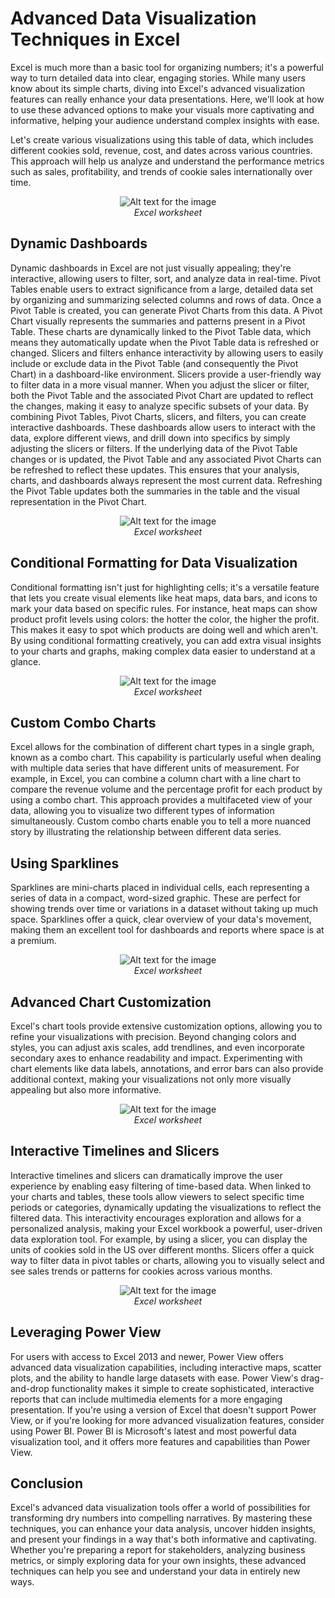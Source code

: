 # Advanced Data Visualization Techniques in Excel
Excel is much more than a basic tool for organizing numbers; it's a powerful way to turn detailed data into clear, engaging stories. While many users know about its simple charts, diving into Excel's advanced visualization features can really enhance your data presentations. Here, we'll look at how to use these advanced options to make your visuals more captivating and informative, helping your audience understand complex insights with ease.

Let's create various visualizations using this table of data, which includes different cookies sold, revenue, cost, and dates across various countries. This approach will help us analyze and understand the performance metrics such as sales, profitability, and trends of cookie sales internationally over time.
<p align="center">
  <img src=" " alt="Alt text for the image">
  <br>
  <em>Excel worksheet</em>
</p>

## Dynamic Dashboards
Dynamic dashboards in Excel are not just visually appealing; they're interactive, allowing users to filter, sort, and analyze data in real-time. Pivot Tables enable users to extract significance from a large, detailed data set by organizing and summarizing selected columns and rows of data. Once a Pivot Table is created, you can generate Pivot Charts from this data. A Pivot Chart visually represents the summaries and patterns present in a Pivot Table. These charts are dynamically linked to the Pivot Table data, which means they automatically update when the Pivot Table data is refreshed or changed. Slicers and filters enhance interactivity by allowing users to easily include or exclude data in the Pivot Table (and consequently the Pivot Chart) in a dashboard-like environment. Slicers provide a user-friendly way to filter data in a more visual manner. When you adjust the slicer or filter, both the Pivot Table and the associated Pivot Chart are updated to reflect the changes, making it easy to analyze specific subsets of your data. By combining Pivot Tables, Pivot Charts, slicers, and filters, you can create interactive dashboards. These dashboards allow users to interact with the data, explore different views, and drill down into specifics by simply adjusting the slicers or filters. If the underlying data of the Pivot Table changes or is updated, the Pivot Table and any associated Pivot Charts can be refreshed to reflect these updates. This ensures that your analysis, charts, and dashboards always represent the most current data. Refreshing the Pivot Table updates both the summaries in the table and the visual representation in the Pivot Chart.
 
 <p align="center">
  <img src=" " alt="Alt text for the image">
  <br>
  <em>Excel worksheet</em>
</p>

## Conditional Formatting for Data Visualization
Conditional formatting isn't just for highlighting cells; it's a versatile feature that lets you create visual elements like heat maps, data bars, and icons to mark your data based on specific rules. For instance, heat maps can show product profit levels using colors: the hotter the color, the higher the profit. This makes it easy to spot which products are doing well and which aren't. By using conditional formatting creatively, you can add extra visual insights to your charts and graphs, making complex data easier to understand at a glance. 

<p align="center">
  <img src=" " alt="Alt text for the image">
  <br>
  <em>Excel worksheet</em>
</p>

## Custom Combo Charts

Excel allows for the combination of different chart types in a single graph, known as a combo chart. This capability is particularly useful when dealing with multiple data series that have different units of measurement. For example, in Excel, you can combine a column chart with a line chart to compare the revenue volume and the percentage profit for each product by using a combo chart. This approach provides a multifaceted view of your data, allowing you to visualize two different types of information simultaneously. Custom combo charts enable you to tell a more nuanced story by illustrating the relationship between different data series.
 
## Using Sparklines
Sparklines are mini-charts placed in individual cells, each representing a series of data in a compact, word-sized graphic. These are perfect for showing trends over time or variations in a dataset without taking up much space. Sparklines offer a quick, clear overview of your data's movement, making them an excellent tool for dashboards and reports where space is at a premium.
 <p align="center">
  <img src=" " alt="Alt text for the image">
  <br>
  <em>Excel worksheet</em>
</p>

## Advanced Chart Customization
Excel's chart tools provide extensive customization options, allowing you to refine your visualizations with precision. Beyond changing colors and styles, you can adjust axis scales, add trendlines, and even incorporate secondary axes to enhance readability and impact. Experimenting with chart elements like data labels, annotations, and error bars can also provide additional context, making your visualizations not only more visually appealing but also more informative.
 <p align="center">
  <img src=" " alt="Alt text for the image">
  <br>
  <em>Excel worksheet</em>
</p>

## Interactive Timelines and Slicers
Interactive timelines and slicers can dramatically improve the user experience by enabling easy filtering of time-based data. When linked to your charts and tables, these tools allow viewers to select specific time periods or categories, dynamically updating the visualizations to reflect the filtered data. This interactivity encourages exploration and allows for a personalized analysis, making your Excel workbook a powerful, user-driven data exploration tool. For example, by using a slicer, you can display the units of cookies sold in the US over different months. Slicers offer a quick way to filter data in pivot tables or charts, allowing you to visually select and see sales trends or patterns for cookies across various months.
 <p align="center">
  <img src=" " alt="Alt text for the image">
  <br>
  <em>Excel worksheet</em>
</p>

## Leveraging Power View
For users with access to Excel 2013 and newer, Power View offers advanced data visualization capabilities, including interactive maps, scatter plots, and the ability to handle large datasets with ease. Power View's drag-and-drop functionality makes it simple to create sophisticated, interactive reports that can include multimedia elements for a more engaging presentation. If you're using a version of Excel that doesn't support Power View, or if you're looking for more advanced visualization features, consider using Power BI. Power BI is Microsoft's latest and most powerful data visualization tool, and it offers more features and capabilities than Power View.

## Conclusion
Excel's advanced data visualization tools offer a world of possibilities for transforming dry numbers into compelling narratives. By mastering these techniques, you can enhance your data analysis, uncover hidden insights, and present your findings in a way that's both informative and captivating. Whether you're preparing a report for stakeholders, analyzing business metrics, or simply exploring data for your own insights, these advanced techniques can help you see and understand your data in entirely new ways.

